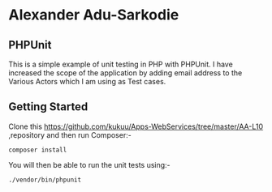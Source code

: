 
# Alexander Adu-Sarkodie

## PHPUnit 

This is a simple example of unit testing in PHP with PHPUnit. I have increased the scope of the application by adding email address to the Various Actors which I am  using as Test cases.

## Getting Started

Clone this https://github.com/kukuu/Apps-WebServices/tree/master/AA-L10 ,repository and then run Composer:-

```
composer install
```

You will then be able to run the unit tests using:-

```
./vendor/bin/phpunit
```
